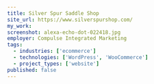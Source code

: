 ```yaml
---
title: Silver Spur Saddle Shop
site_url: https://www.silverspurshop.com/
my_work:
screenshot: alexa-echo-dot-022418.jpg
employer: Compulse Integrated Marketing
tags:
  - industries: ['ecommerce']
  - technologies: ['WordPress', 'WooCommerce']
  - project_types: ['website']
published: false
---
```

